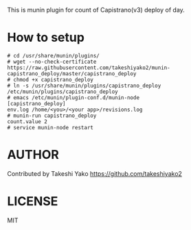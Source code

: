 This is munin plugin for count of Capistrano(v3) deploy of day.


# How to setup

```
# cd /usr/share/munin/plugins/
# wget --no-check-certificate https://raw.githubusercontent.com/takeshiyako2/munin-capistrano_deploy/master/capistrano_deploy
# chmod +x capistrano_deploy
# ln -s /usr/share/munin/plugins/capistrano_deploy /etc/munin/plugins/capistrano_deploy
# emacs /etc/munin/plugin-conf.d/munin-node
[capistrano_deploy]
env.log /home/<you>/<your app>/revisions.log
# munin-run capistrano_deploy
count.value 2
# service munin-node restart
```


# AUTHOR

Contributed by Takeshi Yako
https://github.com/takeshiyako2

# LICENSE

MIT

